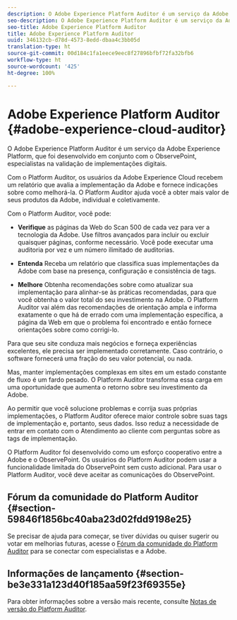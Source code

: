 ```yaml
---
description: O Adobe Experience Platform Auditor é um serviço da Adobe Experience Platform, que foi desenvolvido em conjunto com o ObservePoint, especialistas na validação de implementações digitais.
seo-description: O Adobe Experience Platform Auditor é um serviço da Adobe Experience Platform, que foi desenvolvido em conjunto com o ObservePoint, especialistas na validação de implementações digitais.
seo-title: Adobe Experience Platform Auditor
title: Adobe Experience Platform Auditor
uuid: 346132cb-d78d-4573-8edd-dbaa4c3bb05d
translation-type: ht
source-git-commit: 00d184c1fa1eece9eec8f27896bfbf72fa32bfb6
workflow-type: ht
source-wordcount: '425'
ht-degree: 100%

---
```



# Adobe Experience Platform Auditor {#adobe-experience-cloud-auditor}

O Adobe Experience Platform Auditor é um serviço da Adobe Experience Platform, que foi desenvolvido em conjunto com o ObservePoint, especialistas na validação de implementações digitais.

Com o Platform Auditor, os usuários da Adobe Experience Cloud recebem um relatório que avalia a implementação da Adobe e fornece indicações sobre como melhorá-la. O Platform Auditor ajuda você a obter mais valor de seus produtos da Adobe, individual e coletivamente.

Com o Platform Auditor, você pode:

* **Verifique** as páginas da Web do Scan 500 de cada vez para ver a tecnologia da Adobe. Use filtros avançados para incluir ou excluir quaisquer páginas, conforme necessário. Você pode executar uma auditoria por vez e um número ilimitado de auditorias.

* **Entenda** Receba um relatório que classifica suas implementações da Adobe com base na presença, configuração e consistência de tags.

* **Melhore** Obtenha recomendações sobre como atualizar sua implementação para alinhar-se às práticas recomendadas, para que você obtenha o valor total do seu investimento na Adobe. O Platform Auditor vai além das recomendações de orientação ampla e informa exatamente o que há de errado com uma implementação específica, a página da Web em que o problema foi encontrado e então fornece orientações sobre como corrigi-lo.

Para que seu site conduza mais negócios e forneça experiências excelentes, ele precisa ser implementado corretamente. Caso contrário, o software fornecerá uma fração do seu valor potencial, ou nada.

Mas, manter implementações complexas em sites em um estado constante de fluxo é um fardo pesado. O Platform Auditor transforma essa carga em uma oportunidade que aumenta o retorno sobre seu investimento da Adobe.

Ao permitir que você solucione problemas e corrija suas próprias implementações, o Platform Auditor oferece maior controle sobre suas tags de implementação e, portanto, seus dados. Isso reduz a necessidade de entrar em contato com o Atendimento ao cliente com perguntas sobre as tags de implementação.

O Platform Auditor foi desenvolvido como um esforço cooperativo entre a Adobe e o ObservePoint. Os usuários do Platform Auditor podem usar a funcionalidade limitada do ObservePoint sem custo adicional. Para usar o Platform Auditor, você deve aceitar as comunicações do ObservePoint.

## Fórum da comunidade do Platform Auditor {#section-59846f1856bc40aba23d02fdd9198e25}

Se precisar de ajuda para começar, se tiver dúvidas ou quiser sugerir ou votar em melhorias futuras, acesse o [Fórum da comunidade do Platform Auditor](https://forums.adobe.com/community/experience-cloud/platform/core-services/activation-service/auditor) para se conectar com especialistas e a Adobe.

## Informações de lançamento {#section-be3e331a123d40f185aa59f23f69355e}

Para obter informações sobre a versão mais recente, consulte [Notas de versão do Platform Auditor](release-notes.md).
